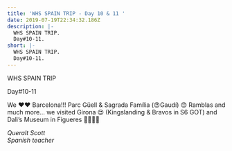```yaml
---
title: 'WHS SPAIN TRIP - Day 10 & 11 '
date: 2019-07-19T22:34:32.186Z
description: |-
  WHS SPAIN TRIP.  
  Day#10-11. 
short: |-
  WHS SPAIN TRIP.  
  Day#10-11.
---
```

WHS SPAIN TRIP 

Day#10-11 

We ❤️❤️ Barcelona!!! Parc Güell & Sagrada Família (😍Gaudí) 😊 Ramblas and much more... we visited Girona 😍 (Kingslanding & Bravos in S6 GOT) and Dali’s Museum in Figueres 🤪🎉😉😊

_Queralt Scott_  
_Spanish teacher_
